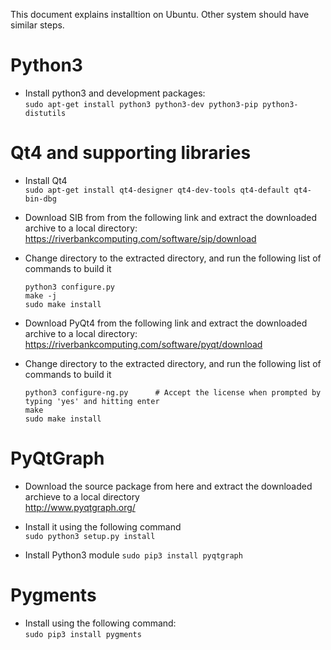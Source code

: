 This document explains installtion on Ubuntu. Other system should have similar steps.

# Python3
* Install python3 and development packages:  
    ```sudo apt-get install python3 python3-dev python3-pip python3-distutils```

# Qt4 and supporting libraries  

* Install Qt4  
    ```sudo apt-get install qt4-designer qt4-dev-tools qt4-default qt4-bin-dbg```  

* Download SIB from from the following link and extract the downloaded archive to a local directory:  
    https://riverbankcomputing.com/software/sip/download  
  
* Change directory to the extracted directory, and run the following list of commands to build it  
    ```
    python3 configure.py  
    make -j  
    sudo make install  
    ```

* Download PyQt4 from the following link and extract the downloaded archive to a local directory:  
    https://riverbankcomputing.com/software/pyqt/download  

* Change directory to the extracted directory, and run the following list of commands to build it  
    ```
    python3 configure-ng.py      # Accept the license when prompted by typing 'yes' and hitting enter  
    make
    sudo make install  
    ```

# PyQtGraph  

* Download the source package from here and extract the downloaded archieve to a local directory  
    http://www.pyqtgraph.org/  
  
* Install it using the following command  
    ```sudo python3 setup.py install``` 
    
* Install Python3 module
    ```sudo pip3 install pyqtgraph```

# Pygments  

* Install using the following command:  
    ```sudo pip3 install pygments ``` 
